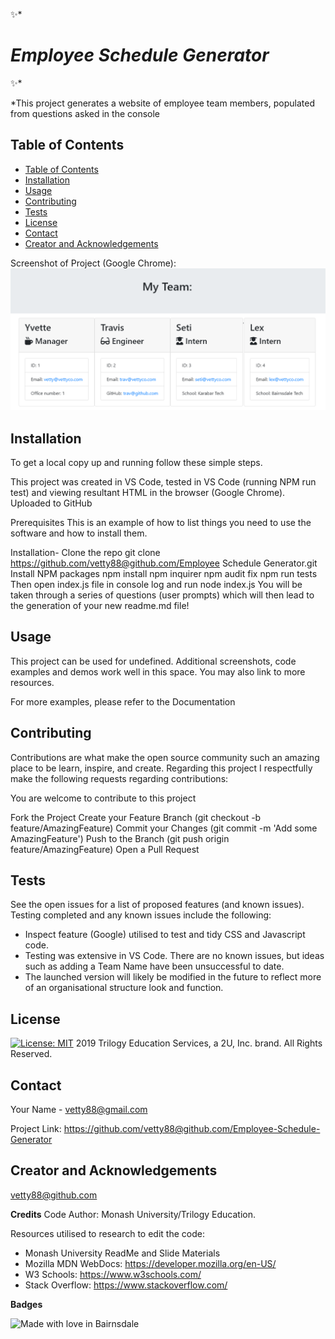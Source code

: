 ✨* *<h1>  Employee Schedule Generator </h1>* ✨*

*This project generates a website of employee team members, populated from questions asked in the console
  
   <!-- TABLE OF CONTENTS -->
## Table of Contents

- [Table of Contents](#table-of-contents)
- [Installation](#installation)
- [Usage](#usage)
- [Contributing](#contributing)
- [Tests](#tests)
- [License](#license)
- [Contact](#contact)
- [Creator and Acknowledgements](#creator-and-acknowledgements)

Screenshot of Project (Google Chrome): 
![Screenshot](Screen.PNG?raw=true "Screenshot")


## Installation
To get a local copy up and running follow these simple steps.

This project was created in VS Code, tested in VS Code (running NPM run test) and viewing resultant HTML in the browser (Google Chrome). Uploaded to GitHub

Prerequisites
This is an example of how to list things you need to use the software and how to install them.

Installation-
  Clone the repo
    git clone https://github.com/vetty88@github.com/Employee Schedule Generator.git
  Install NPM packages
    npm install
    npm inquirer
    npm audit fix
    npm run tests
  Then open index.js file in console log and run
    node index.js
  You will be taken through a series of questions (user prompts) which will then lead to the generation of your new readme.md file!


## Usage

This project can be used for undefined. Additional screenshots, code examples and demos work well in this space. You may also link to more resources.

For more examples, please refer to the Documentation

## Contributing

Contributions are what make the open source community such an amazing place to be learn, inspire, and create. Regarding this project I respectfully make the following requests regarding contributions:


You are welcome to contribute to this project

Fork the Project
  Create your Feature Branch 
    (git checkout -b feature/AmazingFeature)
  Commit your Changes 
    (git commit -m 'Add some AmazingFeature')
  Push to the Branch 
    (git push origin feature/AmazingFeature)
  Open a Pull Request

## Tests

See the open issues for a list of proposed features (and known issues). Testing completed and any known issues include the following:
* Inspect feature (Google) utilised to test and tidy CSS and Javascript code.
* Testing was extensive in VS Code. There are no known issues, but ideas such as adding a Team Name have been unsuccessful to date. 
* The launched version will likely be modified in the future to reflect more of an organisational structure look and function.
 
 
## License

[![License: MIT](https://img.shields.io/badge/License-MIT-yellow.svg)](https://opensource.org/licenses/MIT)
2019 Trilogy Education Services, a 2U, Inc. brand. All Rights Reserved.

## Contact

Your Name - vetty88@gmail.com

Project Link: https://github.com/vetty88@github.com/Employee-Schedule-Generator

## Creator and Acknowledgements

vetty88@github.com

**Credits**
Code Author: Monash University/Trilogy Education.

Resources utilised to research to edit the code: 
* Monash University ReadMe and Slide Materials
* Mozilla MDN WebDocs: https://developer.mozilla.org/en-US/ 
* W3 Schools: https://www.w3schools.com/
* Stack Overflow: https://www.stackoverflow.com/

**Badges**

![Made with love in Bairnsdale ](https://madewithlove.now.sh/au?heart=true&template=plastic&text=Bairnsdale+)
